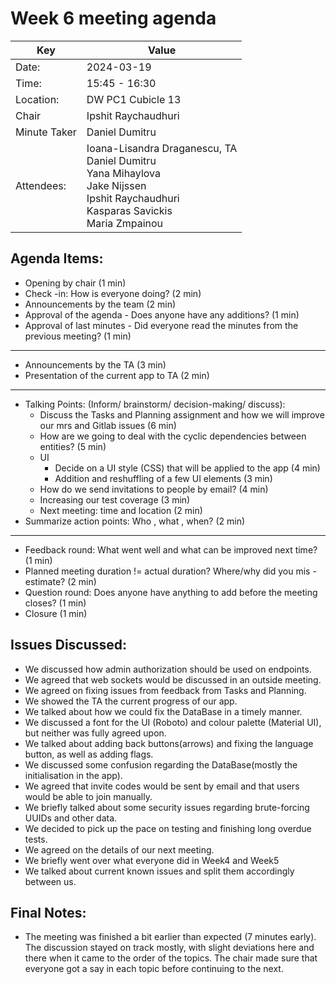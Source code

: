 # Week 6 meeting agenda

| Key          | Value              |
|--------------|--------------------|
| Date:        | 2024-03-19         |
| Time:        | 15:45 - 16:30      |
| Location:    | DW PC1 Cubicle 13  |
| Chair        | Ipshit Raychaudhuri|
| Minute Taker | Daniel Dumitru     |
| Attendees:   | Ioana-Lisandra Draganescu, TA<br/> Daniel Dumitru</br> Yana Mihaylova<br/> Jake Nijssen<br/> Ipshit Raychaudhuri<br/> Kasparas Savickis<br/>  Maria Zmpainou |


## Agenda Items:
- Opening by chair (1 min)
- Check -in: How is everyone doing? (2 min)
- Announcements by the team (2 min)
- Approval of the agenda - Does anyone have any additions? (1 min)
- Approval of last minutes - Did everyone read the minutes from the previous meeting? (1 min)
---
- Announcements by the TA (3 min)
- Presentation of the current app to TA (2 min)
---
- Talking Points: (Inform/ brainstorm/ decision-making/ discuss):
    - Discuss the Tasks and Planning assignment and how we will improve our mrs and Gitlab issues (6 min)
    - How are we going to deal with the cyclic dependencies between entities? (5 min)
    - UI
        - Decide on a UI style (CSS) that will be applied to the app (4 min)
        - Addition and reshuffling of a few UI elements (3 min)
    - How do we send invitations to people by email? (4 min)
    - Increasing our test coverage (3 min)
    - Next meeting: time and location (2 min)
- Summarize action points: Who , what , when? (2 min)
---
- Feedback round: What went well and what can be improved next time? (1 min)
- Planned meeting duration != actual duration? Where/why did you mis -estimate? (2 min)
- Question round: Does anyone have anything to add before the meeting closes? (1 min)
- Closure (1 min)

## Issues Discussed:
- We discussed how admin authorization should be used on endpoints.
- We agreed that web sockets would be discussed in an outside meeting.
- We agreed on fixing issues from feedback from Tasks and Planning.
- We showed the TA the current progress of our app.
- We talked about how we could fix the DataBase in a timely manner.
- We discussed a font for the UI (Roboto) and colour palette (Material UI), but neither was fully agreed upon.
- We talked about adding back buttons(arrows) and fixing the language button, as well as adding flags.
- We discussed some confusion regarding the DataBase(mostly the initialisation in the app).
- We agreed that invite codes would be sent by email and that users would be able to join manually.
- We briefly talked about some security issues regarding brute-forcing UUIDs and other data.
- We decided to pick up the pace on testing and finishing long overdue tests.
- We agreed on the details of our next meeting.
- We briefly went over what everyone did in Week4 and Week5
- We talked about current known issues and split them accordingly between us.

## Final Notes:
- The meeting was finished a bit earlier than expected (7 minutes early). The discussion stayed on track mostly, with slight deviations here and there when it came to the order of the topics. The chair made sure that everyone got a say in each topic before continuing to the next.